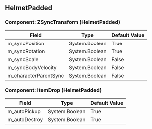 ## HelmetPadded

### Component: ZSyncTransform (HelmetPadded)

|Field|Type|Default Value|
|---|---|---|
|m_syncPosition|System.Boolean|True|
|m_syncRotation|System.Boolean|True|
|m_syncScale|System.Boolean|False|
|m_syncBodyVelocity|System.Boolean|False|
|m_characterParentSync|System.Boolean|False|

### Component: ItemDrop (HelmetPadded)

|Field|Type|Default Value|
|---|---|---|
|m_autoPickup|System.Boolean|True|
|m_autoDestroy|System.Boolean|True|

